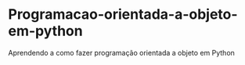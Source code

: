 # Programacao-orientada-a-objeto-em-python
Aprendendo a como fazer programação orientada a objeto em Python
